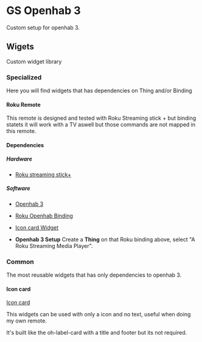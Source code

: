 # GS Openhab 3

Custom setup for openhab 3.

## Wigets

Custom widget library

### Specialized

Here you will find widgets that has dependencies on Thing and/or Binding  

#### Roku Remote

This remote is designed and tested with Roku Streaming stick + but binding statets it will work with a TV aswell but those commands are not mapped in this remote.

#### Dependencies

##### Hardware

- [Roku streaming stick+](https://www.roku.com/products/streaming-stick-plus)

##### Software

- [Openhab 3](https://www.openhab.org/)

- [Roku Openhab Binding](https://www.openhab.org/addons/bindings/roku/)

- [Icon card Widget](#icon-card)

- **Openhab 3 Setup** Create a **Thing** on that Roku binding above, select "A Roku Streaming Media Player".

### Common

The most reusable widgets that has only dependencies to openhab 3.

#### Icon card

[Icon card](/common/gs_icon_card)

This widgets can be used with only a icon and no text, useful when doing my own remote.

It's built like the oh-label-card with a title and footer but its not required.

